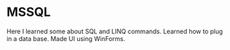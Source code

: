 # MSSQL

Here I learned some about SQL and LINQ commands. Learned how to plug in a data base. Made UI using WinForms.
